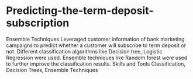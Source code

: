 # Predicting-the-term-deposit-subscription
Ensemble Techniques  Leveraged customer information of bank marketing campaigns to predict whether a customer will subscribe to term deposit or not. Different classification algorithms like Decision tree, Logistic Regression were used. Ensemble techniques like Random forest were used to further improve the classification results.  Skills and Tools  Classification, Decision Trees, Ensemble Techniques
